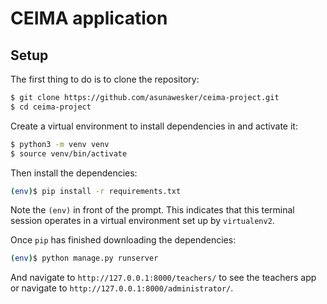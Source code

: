 # CEIMA application

## Setup

The first thing to do is to clone the repository:

```sh
$ git clone https://github.com/asunawesker/ceima-project.git
$ cd ceima-project
```

Create a virtual environment to install dependencies in and activate it:

```sh
$ python3 -m venv venv
$ source venv/bin/activate
```

Then install the dependencies:

```sh
(env)$ pip install -r requirements.txt
```
Note the `(env)` in front of the prompt. This indicates that this terminal
session operates in a virtual environment set up by `virtualenv2`.

Once `pip` has finished downloading the dependencies:
```sh
(env)$ python manage.py runserver
```
And navigate to `http://127.0.0.1:8000/teachers/` to see the teachers app or navigate to `http://127.0.0.1:8000/administrator/`.
